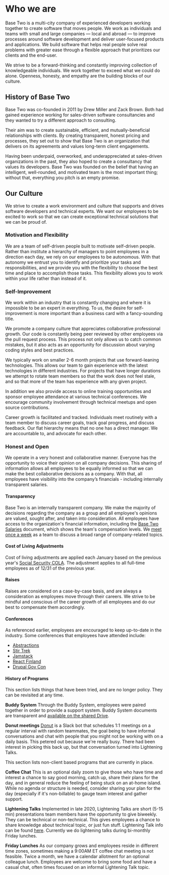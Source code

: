 # Who we are

Base Two is a multi-city company of experienced developers working together to create software that moves people. We work as individuals and teams with small and large companies — local and abroad — to improve processes around software development and deliver user-focused products and applications. We build software that helps real people solve real problems with greater ease through a flexible approach that prioritizes our clients and the end-user.

We strive to be a forward-thinking and constantly improving collection of knowledgeable individuals. We work together to exceed what we could do alone. Openness, honesty, and empathy are the building blocks of our culture.

## History of Base Two

Base Two was co-founded in 2011 by Drew Miller and Zack Brown. Both had gained experience working for sales-driven software consultancies and they wanted to try a different approach to consulting.

Their aim was to create sustainable, efficient, and mutually-beneficial relationships with clients. By creating transparent, honest pricing and processes, they set out to show that Base Two is an organization that delivers on its agreements and values long-term client engagements.

Having been underpaid, overworked, and underappreciated at sales-driven organizations in the past, they also hoped to create a consultancy that values its developers. Base Two was founded on the belief that having an intelligent, well-rounded, and motivated team is the most important thing; without that, everything you pitch is an empty promise.

## Our Culture

We strive to create a work environment and culture that supports and drives software developers and technical experts. We want our employees to be excited to work so that we can create exceptional technical solutions that we can be proud of.

### Motivation and Flexibility

We are a team of self-driven people built to motivate self-driven people. Rather than institute a hierarchy of managers to point employees in a direction each day, we rely on our employees to be autonomous. With that autonomy we entrust you to identify and prioritize your tasks and responsibilities, and we provide you with the flexibility to choose the best time and place to accomplish those tasks. This flexibility allows you to work within your life rather than instead of it.

### Self-Improvement

We work within an industry that is constantly changing and where it is impossible to be an expert in everything. To us, the desire for self-improvement is more important than a business card with a fancy-sounding title.

We promote a company culture that appreciates collaborative professional growth. Our code is constantly being peer reviewed by other employees via the pull request process. This process not only allows us to catch common mistakes, but it also acts as an opportunity for discussion about varying coding styles and best practices.

We typically work on smaller 2-6 month projects that use forward-leaning technologies. This allows our team to gain experience with the latest technologies in different industries. For projects that have longer durations we attempt to rotate team members so that the work does not feel stale, and so that more of the team has experience with any given project.

In addition we also provide access to online training opportunities and sponsor employee attendance at various technical conferences. We encourage community involvement through technical meetups and open source contributions.

Career growth is facilitated and tracked. Individuals meet routinely with a team member to discuss career goals, track goal progress, and discuss feedback. Our flat hierarchy means that no one has a direct manager. We are accountable to, and advocate for each other.

### Honest and Open

We operate in a very honest and collaborative manner. Everyone has the opportunity to voice their opinion on all company decisions. This sharing of information allows all employees to be equally informed so that we can make the best collaborative decisions as a company. With that, all employees have visibility into the company’s financials - including internally transparent salaries.

#### Transparency

Base Two is an internally transparent company. We make the majority of decisions regarding the company as a group and all employee's opinions are valued, sought after, and taken into consideration. All employees have access to the organization's financial information, including the [Base Two Salaries](https://b2io.slack.com/archives/C904HLD5L/p1516982712000070) document, which shows the team's compensation levels. We [meet once a week](./day-to-day.md#weekly-meeting) as a team to discuss a broad range of company-related topics.

#### Cost of Living Adjustments

Cost of living adjustments are applied each January based on the previous year's [Social Security COLA](https://www.ssa.gov/oact/cola/colaseries.html). The adjustment applies to all full-time employees as of 12/31 of the previous year.

#### Raises

Raises are considered on a case-by-case basis, and are always a consideration as employees move through their careers. We strive to be mindful and conscious of the career growth of all employees and do our best to compensate them accordingly.

#### Conferences

As referenced earlier, employees are encouraged to keep up-to-date in the industry. Some conferences that employees have attended include:

- [Abstractions](https://abstractions.io/)
- [Stir Trek](https://stirtrek.com/)
- [Jamstack](https://jamstackconf.com/)
- [React Finland](https://react-finland.fi/)
- [Drupal Gov Con](https://www.drupalgovcon.org/)

#### History of Programs

This section lists things that have been tried, and are no longer policy. They can be revisited at any time.

<strong>Buddy System</strong>
Through the Buddy System, employees were paired together in order to provide a support system. Buddy System documents are transparent and [available on the shared Drive](https://b2io.slack.com/archives/C904HLD5L/p1516982662000944).

<strong>Donut meetings</strong>
[Donut](https://www.donut.com/?ref=slackdirectory) is a Slack bot that schedules 1:1 meetings on a regular interval with random teammates, the goal being to have informal conversations and chat with people that you might not be working with on a daily basis. This petered out because we're really busy. There had been interest in picking this back up, but that conversation turned into Lightening Talks.

This section lists non-client based programs that are currently in place.

<strong>Coffee Chat</strong>
This is an optional daily zoom to give those who have time and interest a chance to say good morning, catch up, share their plans for the day, and in general reduce the feeling of being stuck on an at-home island. While no agenda or structure is needed, consider sharing your plan for the day (especially if it's non-billable) to gauge team interest and gather support.

<strong>Lightening Talks</strong>
Implemented in late 2020, Lightening Talks are short (5-15 min) presentations team members have the opportunity to give biweekly. They can be technical or non-technical. This gives employees a chance to share knowledge about technical topic, or just fun stuff. Lightening Talk info can be found [here](https://drive.google.com/drive/folders/1ozg74kY_kEdRyTWFkE-Gttj0_MrOeCIG?usp=sharing). Currently we do lightening talks during bi-monthly Friday lunches.

<strong>Friday Lunches</strong>
As our company grows and employees reside in different time zones, sometimes making a 9:00AM ET coffee chat meeting is not feasible. Twice a month, we have a calendar allotment for an optional colleague lunch. Employees are welcome to bring some food and have a casual chat, often times focused on an informal Lightening Talk topic.
